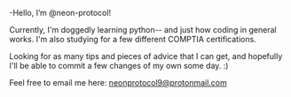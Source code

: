 -Hello, I’m @neon-protocol!

Currently, I'm doggedly learning python-- and just how coding in general works. 
I'm also studying for a few different COMPTIA certifications.

Looking for as many tips and pieces of advice that I can get, and hopefully I'll be able to commit a few changes of my own some day. :)

Feel free to email me here: neonprotocol9@protonmail.com

<!---
neon-protocol/neon-protocol is a ✨ special ✨ repository because its `README.md` (this file) appears on your GitHub profile.
You can click the Preview link to take a look at your changes.
--->
